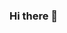 ### Hi there 👋

<!--
**Bence175/Bence175** is a ✨ _special_ ✨ repository because its `README.md` (this file) appears on your GitHub profile.

Here are some ideas to get you started:

- 🔭 I’m currently working as a student.
- 🌱 I’m currently learning programming.
- 💬 Ask me about anything

